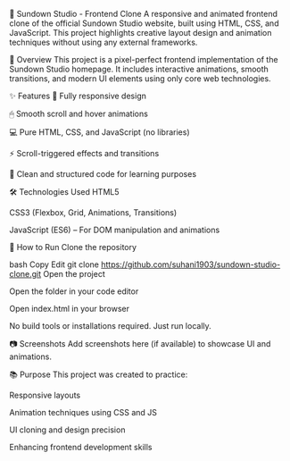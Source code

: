 🌇 Sundown Studio - Frontend Clone
A responsive and animated frontend clone of the official Sundown Studio website, built using HTML, CSS, and JavaScript. This project highlights creative layout design and animation techniques without using any external frameworks.

📌 Overview
This project is a pixel-perfect frontend implementation of the Sundown Studio homepage. It includes interactive animations, smooth transitions, and modern UI elements using only core web technologies.

✨ Features
🎨 Fully responsive design

🖱 Smooth scroll and hover animations

💻 Pure HTML, CSS, and JavaScript (no libraries)

⚡ Scroll-triggered effects and transitions

🧩 Clean and structured code for learning purposes

🛠 Technologies Used
HTML5

CSS3 (Flexbox, Grid, Animations, Transitions)

JavaScript (ES6) – For DOM manipulation and animations

🚀 How to Run
Clone the repository

bash
Copy
Edit
git clone https://github.com/suhani1903/sundown-studio-clone.git
Open the project

Open the folder in your code editor

Open index.html in your browser

No build tools or installations required. Just run locally.

📷 Screenshots
Add screenshots here (if available) to showcase UI and animations.

📚 Purpose
This project was created to practice:

Responsive layouts

Animation techniques using CSS and JS

UI cloning and design precision

Enhancing frontend development skills
